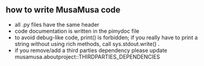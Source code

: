 how to write MusaMusa code
--------------------------

* all .py files have the same header
* code documentation is written in the pimydoc file
* to avoid debug-like code, print() is forbidden; if you really have to print a
  string without using rich methods, call sys.stdout.write() .
* if you remove/add a third parties dependency please update musamusa.aboutproject::THIRDPARTIES_DEPENDENCIES